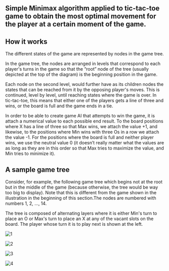 ## Simple Minimax algorithm applied to tic-tac-toe game to obtain the most optimal movement for the player at a certain moment of the game.

## How it works

The different states of the game are represented by nodes in the game tree.

In the game tree, the nodes are arranged in levels that correspond to each player's turns in the game so that the “root” node of the tree (usually depicted at the top of the diagram) is the beginning position in the game.

Each node on the second level, would further have as its children nodes the states that can be reached from it by the opposing player's moves. This is continued, level by level, until reaching states where the game is over. In tic-tac-toe, this means that either one of the players gets a line of three and wins, or the board is full and the game ends in a tie.

In order to be able to create game AI that attempts to win the game, it is attach a numerical value to each possible end result. To the board positions where X has a line of three so that Max wins, we attach the value +1, and likewise, to the positions where Min wins with three Os in a row we attach the value -1. For the positions where the board is full and neither player wins, we use the neutral value 0 (it doesn’t really matter what the values are as long as they are in this order so that Max tries to maximize the value, and Min tries to minimize it).

## A sample game tree

Consider, for example, the following game tree which begins not at the root but in the middle of the game (because otherwise, the tree would be way too big to display). Note that this is different from the game shown in the illustration in the beginning of this section.The nodes are numbered with numbers 1, 2, ..., 14.

The tree is composed of alternating layers where it is either Min's turn to place an O or Max's turn to place an X at any of the vacant slots on the board. The player whose turn it is to play next is shown at the left.

![1](https://user-images.githubusercontent.com/71594504/97509550-e1d1d480-1982-11eb-9129-27b2dfb4b00d.PNG)

![2](https://user-images.githubusercontent.com/71594504/97509554-e26a6b00-1982-11eb-9b52-8726b541122b.PNG)

![3](https://user-images.githubusercontent.com/71594504/97509555-e39b9800-1982-11eb-9af7-86861ff5cc55.PNG)

![4](https://user-images.githubusercontent.com/71594504/97509556-e4ccc500-1982-11eb-9a69-7cff9cc4336f.PNG)
